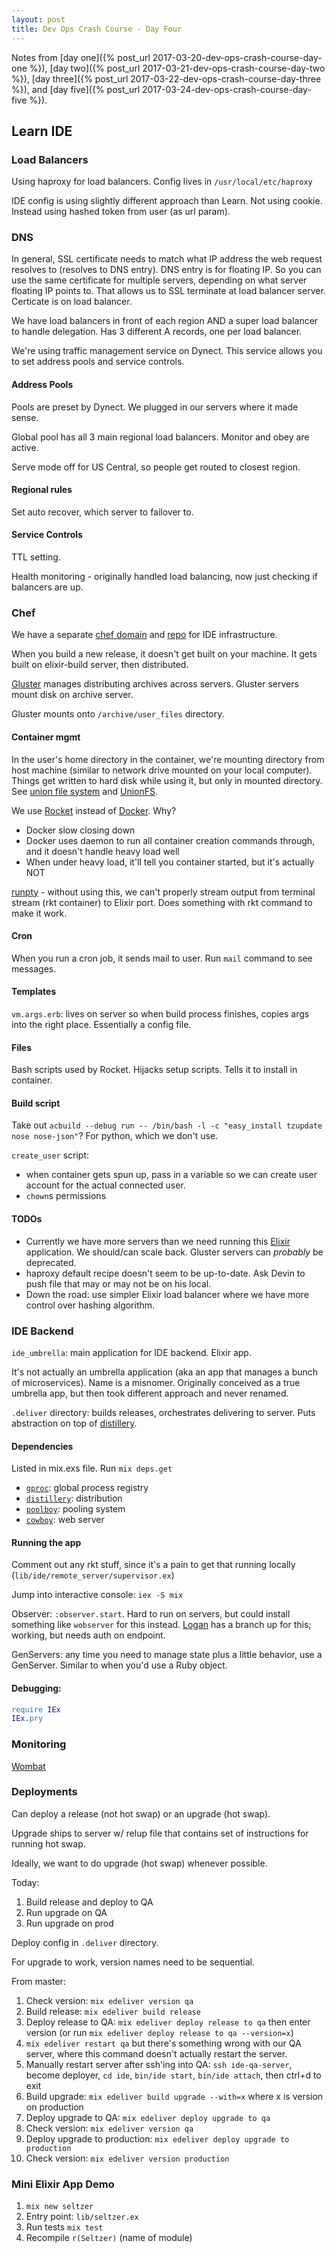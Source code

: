 ```yaml
---
layout: post
title: Dev Ops Crash Course - Day Four
---
```


Notes from [day one]({% post_url 2017-03-20-dev-ops-crash-course-day-one %}), [day two]({% post_url 2017-03-21-dev-ops-crash-course-day-two %}), [day three]({% post_url 2017-03-22-dev-ops-crash-course-day-three %}), and [day five]({% post_url 2017-03-24-dev-ops-crash-course-day-five %}).

## Learn IDE

### Load Balancers

Using haproxy for load balancers. Config lives in `/usr/local/etc/haproxy`

IDE config is using slightly different approach than Learn. Not using cookie. Instead using hashed token from user (as url param).


### DNS

In general, SSL certificate needs to match what IP address the web request resolves to (resolves to DNS entry). DNS entry is for floating IP. So you can use the same certificate for multiple servers, depending on what server floating IP points to. That allows us to SSL terminate at load balancer server. Certicate is on load balancer.

We have load balancers in front of each region AND a super load balancer to handle delegation. Has 3 different A records, one per load balancer.

We're using traffic management service on Dynect. This service allows you to set address pools and service controls.

#### Address Pools

Pools are preset by Dynect. We plugged in our servers where it made sense.

Global pool has all 3 main regional load balancers. Monitor and obey are active.

Serve mode off for US Central, so people get routed to closest region.


#### Regional rules

Set auto recover, which server to failover to.


#### Service Controls

TTL setting.

Health monitoring - originally handled load balancing, now just checking if balancers are up.


### Chef

We have a separate [chef domain](chef.students.learn.co) and [repo](https://github.com/flatiron-labs/students-chef-repo) for IDE infrastructure.

When you build a new release, it doesn't get built on your machine. It gets built on elixir-build server, then distributed.

[Gluster](https://www.gluster.org/) manages distributing archives across servers. Gluster servers mount disk on archive server.

Gluster mounts onto `/archive/user_files` directory.


#### Container mgmt

In the user's home directory in the container, we're mounting directory from host machine (similar to network drive mounted on your local computer). Things get written to hard disk while using it, but only in mounted directory. See [union file system](https://en.wikipedia.org/wiki/Aufs) and [UnionFS](https://en.wikipedia.org/wiki/OverlayFS).

We use [Rocket](https://github.com/coreos/rkt) instead of [Docker](https://www.docker.com/). Why?
  - Docker slow closing down
  - Docker uses daemon to run all container creation commands through, and it doesn't handle heavy load well
  - When under heavy load, it'll tell you container started, but it's actually NOT

[runpty](https://en.wikipedia.org/wiki/Pseudoterminal) - without using this, we can't properly stream output from terminal stream (rkt container) to Elixir port. Does something with rkt command to make it work.


#### Cron

When you run a cron job, it sends mail to user. Run `mail` command to see messages.


#### Templates

`vm.args.erb`: lives on server so when build process finishes, copies args into the right place. Essentially a config file.


#### Files

Bash scripts used by Rocket. Hijacks setup scripts. Tells it to install in container.


#### Build script

Take out `acbuild --debug run -- /bin/bash -l -c "easy_install tzupdate nose nose-json"`? For python, which we don't use.

`create_user` script:
  - when container gets spun up, pass in a variable so we can create user account for the actual connected user.
  - `chown`s permissions


#### TODOs

- Currently we have more servers than we need running this [Elixir](http://elixir-lang.org/docs.html) application. We should/can scale back. Gluster servers can _probably_ be deprecated.
- haproxy default recipe doesn't seem to be up-to-date. Ask Devin to push file that may or may not be on his local.
- Down the road: use simpler Elixir load balancer where we have more control over hashing algorithm.


### IDE Backend

`ide_umbrella`: main application for IDE backend. Elixir app.

It's not actually an umbrella application (aka an app that manages a bunch of microservices). Name is a misnomer. Originally conceived as a true umbrella app, but then took different approach and never renamed.

`.deliver` directory: builds releases, orchestrates delivering to server. Puts abstraction on top of [distillery](https://github.com/bitwalker/distillery).

#### Dependencies

Listed in mix.exs file. Run `mix deps.get`

- [`gproc`](https://github.com/uwiger/gproc): global process registry
- [`distillery`](https://github.com/bitwalker/distillery): distribution
- [`poolboy`](https://github.com/devinus/poolboy): pooling system
- [`cowboy`](https://github.com/ninenines/cowboy): web server


#### Running the app

Comment out any rkt stuff, since it's a pain to get that running locally (`lib/ide/remote_server/supervisor.ex`)

Jump into interactive console: `iex -S mix`

Observer: `:observer.start`. Hard to run on servers, but could install something like `wobserver` for this instead. [Logan](https://github.com/loganhasson) has a branch up for this; working, but needs auth on endpoint.

GenServers: any time you need to manage state plus a little behavior, use a GenServer. Similar to when you'd use a Ruby object.


#### Debugging:

```erlang
require IEx
IEx.pry
```

### Monitoring

[Wombat](wombat01.students.learn.co:8080)


### Deployments

Can deploy a release (not hot swap) or an upgrade (hot swap).

Upgrade ships to server w/ relup file that contains set of instructions for running hot swap.

Ideally, we want to do upgrade (hot swap) whenever possible.

Today:
  1. Build release and deploy to QA
  2. Run upgrade on QA
  3. Run upgrade on prod

Deploy config in `.deliver` directory.

For upgrade to work, version names need to be sequential.

From master:
  1. Check version: `mix edeliver version qa`
  2. Build release: `mix edeliver build release`
  3. Deploy release to QA: `mix edeliver deploy release to qa` then enter version (or run `mix edeliver deploy release to qa --version=x`)
  4. `mix edeliver restart qa` but there's something wrong with our QA server, where this command doesn't actually restart the server.
  5. Manually restart server after ssh'ing into QA: `ssh ide-qa-server`, become deployer, `cd ide`, `bin/ide start`, `bin/ide attach`, then ctrl+d to exit
  6. Build upgrade: `mix edeliver build upgrade --with=x` where x is version on production
  7. Deploy upgrade to QA: `mix edeliver deploy upgrade to qa`
  8. Check version: `mix edeliver version qa`
  9. Deploy upgrade to production: `mix edeliver deploy upgrade to production`
  10. Check version: `mix edeliver version production`


### Mini Elixir App Demo

1. `mix new seltzer`
2. Entry point: `lib/seltzer.ex`
3. Run tests `mix test`
4. Recompile `r(Seltzer)` (name of module)
